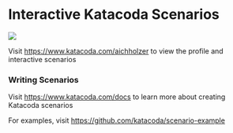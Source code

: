 # Interactive Katacoda Scenarios

[![](http://shields.katacoda.com/katacoda/aichholzer/count.svg)](https://www.katacoda.com/aichholzer "Get your profile on Katacoda.com")

Visit https://www.katacoda.com/aichholzer to view the profile and interactive scenarios

### Writing Scenarios
Visit https://www.katacoda.com/docs to learn more about creating Katacoda scenarios

For examples, visit https://github.com/katacoda/scenario-example
